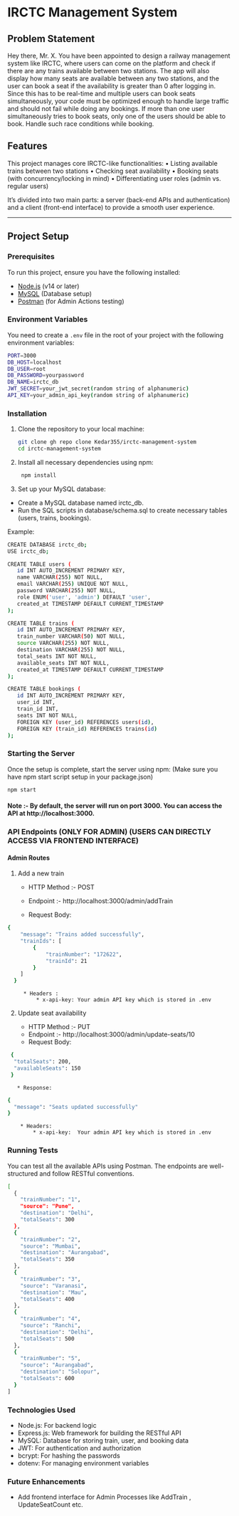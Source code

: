 # IRCTC Management System

## Problem Statement

Hey there, Mr. X. You have been appointed to design a railway management system like IRCTC, where users can come on the platform and check if there are any trains available between two stations. The app will also display how many seats are available between any two stations, and the user can book a seat if the availability is greater than 0 after logging in. Since this has to be real-time and multiple users can book seats simultaneously, your code must be optimized enough to handle large traffic and should not fail while doing any bookings. If more than one user simultaneously tries to book seats, only one of the users should be able to book. Handle such race conditions while booking.

## Features

This project manages core IRCTC-like functionalities:
• Listing available trains between two stations
• Checking seat availability
• Booking seats (with concurrency/locking in mind)
• Differentiating user roles (admin vs. regular users)

It’s divided into two main parts: a server (back-end APIs and authentication) and a client (front-end interface) to provide a smooth user experience.

---

## Project Setup

### Prerequisites

To run this project, ensure you have the following installed:

- [Node.js](https://nodejs.org/en/) (v14 or later)
- [MySQL](https://www.mysql.com/) (Database setup)
- [Postman](https://www.postman.com/) (for Admin Actions testing)

### Environment Variables

You need to create a `.env` file in the root of your project with the following environment variables:

```bash
PORT=3000
DB_HOST=localhost
DB_USER=root
DB_PASSWORD=yourpassword
DB_NAME=irctc_db
JWT_SECRET=your_jwt_secret(random string of alphanumeric)
API_KEY=your_admin_api_key(random string of alphanumeric)
```

### Installation

1. Clone the repository to your local machine:
   ```bash
   git clone gh repo clone Kedar355/irctc-management-system
   cd irctc-management-system
   ```
2. Install all necessary dependencies using npm:

   ```bash
    npm install
   ```

3. Set up your MySQL database:

- Create a MySQL database named irctc_db.
- Run the SQL scripts in database/schema.sql to create necessary tables (users, trains, bookings).

Example:

```bash
CREATE DATABASE irctc_db;
USE irctc_db;

CREATE TABLE users (
   id INT AUTO_INCREMENT PRIMARY KEY,
   name VARCHAR(255) NOT NULL,
   email VARCHAR(255) UNIQUE NOT NULL,
   password VARCHAR(255) NOT NULL,
   role ENUM('user', 'admin') DEFAULT 'user',
   created_at TIMESTAMP DEFAULT CURRENT_TIMESTAMP
);

CREATE TABLE trains (
   id INT AUTO_INCREMENT PRIMARY KEY,
   train_number VARCHAR(50) NOT NULL,
   source VARCHAR(255) NOT NULL,
   destination VARCHAR(255) NOT NULL,
   total_seats INT NOT NULL,
   available_seats INT NOT NULL,
   created_at TIMESTAMP DEFAULT CURRENT_TIMESTAMP
);

CREATE TABLE bookings (
   id INT AUTO_INCREMENT PRIMARY KEY,
   user_id INT,
   train_id INT,
   seats INT NOT NULL,
   FOREIGN KEY (user_id) REFERENCES users(id),
   FOREIGN KEY (train_id) REFERENCES trains(id)
);
```

### Starting the Server

Once the setup is complete, start the server using npm: (Make sure you have npm start script setup in your package.json)

```bash
npm start

```

#### Note :- By default, the server will run on port 3000. You can access the API at http://localhost:3000.

### API Endpoints (ONLY FOR ADMIN) (USERS CAN DIRECTLY ACCESS VIA FRONTEND INTERFACE)

#### Admin Routes

1.  Add a new train

    - HTTP Method :- POST
    - Endpoint :- http://localhost:3000/admin/addTrain

    - Request Body:

```bash
{
    "message": "Trains added successfully",
    "trainIds": [
        {
            "trainNumber": "172622",
            "trainId": 21
        }
    ]
  }
```

         * Headers :
             * x-api-key: Your admin API key which is stored in .env

2. Update seat availability

   - HTTP Method :- PUT
   - Endpoint :- http://localhost:3000/admin/update-seats/10
   - Request Body:

```bash
 {
  "totalSeats": 200,
  "availableSeats": 150
 }
```

       * Response:

```bash
{
  "message": "Seats updated successfully"
}
```

        * Headers:
            * x-api-key:  Your admin API key which is stored in .env

### Running Tests

You can test all the available APIs using Postman. The endpoints are well-structured and follow RESTful conventions.

```bash
[
  {
    "trainNumber": "1",
    "source": "Pune",
    "destination": "Delhi",
    "totalSeats": 300
  },
  {
    "trainNumber": "2",
    "source": "Mumbai",
    "destination": "Aurangabad",
    "totalSeats": 350
  },
  {
    "trainNumber": "3",
    "source": "Varanasi",
    "destination": "Mau",
    "totalSeats": 400
  },
  {
    "trainNumber": "4",
    "source": "Ranchi",
    "destination": "Delhi",
    "totalSeats": 500
  },
  {
    "trainNumber": "5",
    "source": "Aurangabad",
    "destination": "Solopur",
    "totalSeats": 600
  }
]
```

### Technologies Used

- Node.js: For backend logic
- Express.js: Web framework for building the RESTful API
- MySQL: Database for storing train, user, and booking data
- JWT: For authentication and authorization
- bcrypt: For hashing the passwords
- dotenv: For managing environment variables

### Future Enhancements

- Add frontend interface for Admin Processes like AddTrain , UpdateSeatCount etc.
